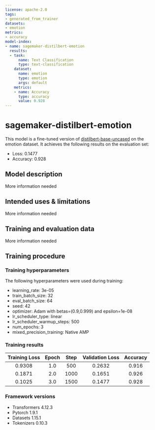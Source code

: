 ```yaml
---
license: apache-2.0
tags:
- generated_from_trainer
datasets:
- emotion
metrics:
- accuracy
model-index:
- name: sagemaker-distilbert-emotion
  results:
  - task:
      name: Text Classification
      type: text-classification
    dataset:
      name: emotion
      type: emotion
      args: default
    metrics:
    - name: Accuracy
      type: accuracy
      value: 0.928
---
```


<!-- This model card has been generated automatically according to the information the Trainer had access to. You
should probably proofread and complete it, then remove this comment. -->

# sagemaker-distilbert-emotion

This model is a fine-tuned version of [distilbert-base-uncased](https://huggingface.co/distilbert-base-uncased) on the emotion dataset.
It achieves the following results on the evaluation set:
- Loss: 0.1477
- Accuracy: 0.928

## Model description

More information needed

## Intended uses & limitations

More information needed

## Training and evaluation data

More information needed

## Training procedure

### Training hyperparameters

The following hyperparameters were used during training:
- learning_rate: 3e-05
- train_batch_size: 32
- eval_batch_size: 64
- seed: 42
- optimizer: Adam with betas=(0.9,0.999) and epsilon=1e-08
- lr_scheduler_type: linear
- lr_scheduler_warmup_steps: 500
- num_epochs: 3
- mixed_precision_training: Native AMP

### Training results

| Training Loss | Epoch | Step | Validation Loss | Accuracy |
|:-------------:|:-----:|:----:|:---------------:|:--------:|
| 0.9308        | 1.0   | 500  | 0.2632          | 0.916    |
| 0.1871        | 2.0   | 1000 | 0.1651          | 0.926    |
| 0.1025        | 3.0   | 1500 | 0.1477          | 0.928    |


### Framework versions

- Transformers 4.12.3
- Pytorch 1.9.1
- Datasets 1.15.1
- Tokenizers 0.10.3
